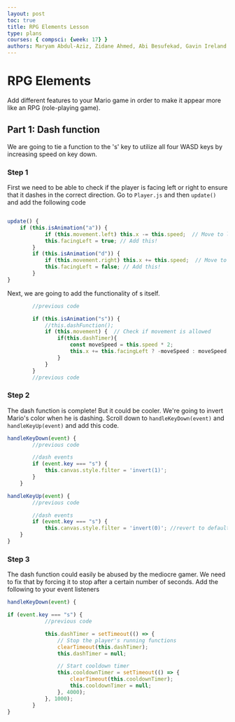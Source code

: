 ```yaml
---
layout: post
toc: true
title: RPG Elements Lesson
type: plans
courses: { compsci: {week: 17} }
authors: Maryam Abdul-Aziz, Zidane Ahmed, Abi Besufekad, Gavin Ireland
---
```


# RPG Elements
Add different features to your Mario game in order to make it appear more like an RPG (role-playing game).

## Part 1: Dash function
We are going to tie a function to the 's' key to utilize all four WASD keys by increasing speed on key down.

### Step 1
First we need to be able to check if the player is facing left or right to ensure that it dashes in the correct direction. Go to `Player.js` and then `update()` and add the following code

````js

update() {
    if (this.isAnimation("a")) {
            if (this.movement.left) this.x -= this.speed;  // Move to left
            this.facingLeft = true; // Add this!
        }
        if (this.isAnimation("d")) {
            if (this.movement.right) this.x += this.speed;  // Move to right
            this.facingLeft = false; // Add this!
        }
}
````

Next, we are going to add the functionality of s itself.

````js
        //previous code

        if (this.isAnimation("s")) {
            //this.dashFunction();
            if (this.movement) {  // Check if movement is allowed
                if(this.dashTimer){
                    const moveSpeed = this.speed * 2;
                    this.x += this.facingLeft ? -moveSpeed : moveSpeed;
                }
            }
        }
        //previous code
````

### Step 2
The dash function is complete! But it could be cooler. We're going to invert Mario's color when he is dashing. Scroll down to `handleKeyDown(event)` and `handleKeyUp(event)` and add this code.

````js
handleKeyDown(event) {
        //previous code

        //dash events
        if (event.key === "s") {
            this.canvas.style.filter = 'invert(1)';
        }
    }
````

````js
handleKeyUp(event) {
        //previous code

        //dash events
        if (event.key === "s") {
            this.canvas.style.filter = 'invert(0)'; //revert to default coloring
    }
}
````

### Step 3
The dash function could easily be abused by the mediocre gamer. We need to fix that by forcing it to stop after a certain number of seconds. Add the following to your event listeners

````js
handleKeyDown(event) {

if (event.key === "s") {
            //previous code

            this.dashTimer = setTimeout(() => {
                // Stop the player's running functions
                clearTimeout(this.dashTimer);
                this.dashTimer = null;

                // Start cooldown timer
                this.cooldownTimer = setTimeout(() => {
                    clearTimeout(this.cooldownTimer);
                    this.cooldownTimer = null;
                }, 4000);
            }, 1000);
        }
}
````